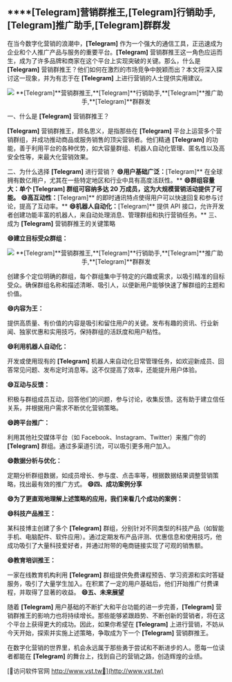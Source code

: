 ## ****[Telegram]**营销群推王,**[Telegram]**行销助手,**[Telegram]**推广助手,**[Telegram]**群群发**

在当今数字化营销的浪潮中，**[Telegram]** 作为一个强大的通信工具，正迅速成为企业和个人推广产品与服务的重要平台。**[Telegram]** 营销群推王这一角色应运而生，成为了许多品牌和商家在这个平台上实现突破的关键。那么，什么是 **[Telegram]** 营销群推王？他们如何在激烈的市场竞争中脱颖而出？本文将深入探讨这一现象，并为有志于在 **[Telegram]** 上进行营销的人士提供实用建议。

 <center><img src="https://vst.tw/MP4/tuiguang/png/5.png" alt="**[Telegram]**营销群推王,**[Telegram]**行销助手,**[Telegram]**推广助手,**[Telegram]**群群发"></center>

一、什么是 **[Telegram]** 营销群推王？

**[Telegram]** 营销群推王，顾名思义，是指那些在 **[Telegram]** 平台上运营多个营销群组，并成功推动商品或服务销售的顶尖营销者。他们精通 **[Telegram]** 的功能，善于利用平台的各种优势，如大容量群组、机器人自动化管理、匿名性以及高安全性等，来最大化营销效果。

二、为什么选择 **[Telegram]** 进行营销？
**😄用户基础广泛：**[Telegram]** 在全球拥有数亿用户，尤其在一些特定地区和行业中具有高度活跃性。**
**😄群组容量大：单个 **[Telegram]** 群组可容纳多达 20 万成员，这为大规模营销活动提供了可能。**
**😄高互动性：**[Telegram]** 的即时通讯特点使得用户可以快速回复和参与讨论，提高了互动率。**
**😄机器人自动化：**[Telegram]** 提供 API 接口，允许开发者创建功能丰富的机器人，来自动处理消息、管理群组和执行营销任务。**
三、成为 **[Telegram]** 营销群推王的关键策略

**😄建立目标受众群组：**

 <center><img src="https://vst.tw/MP4/tuiguang/png/8.png" alt="**[Telegram]**营销群推王,**[Telegram]**行销助手,**[Telegram]**推广助手,**[Telegram]**群群发"></center>

创建多个定位明确的群组，每个群组集中于特定的兴趣或需求，以吸引精准的目标受众。确保群组名称和描述清晰、吸引人，以便新用户能够快速了解群组的主题和价值。

**😄内容为王：**

提供高质量、有价值的内容是吸引和留住用户的关键。发布有趣的资讯、行业新闻、独家优惠和实用技巧，保持群组的活跃度和用户粘性。

**😄利用机器人自动化：**

开发或使用现有的 **[Telegram]** 机器人来自动化日常管理任务，如欢迎新成员、回答常见问题、发布定时消息等。这不仅提高了效率，还能提升用户体验。

**😄互动与反馈：**

积极与群组成员互动，回答他们的问题，参与讨论，收集反馈。这有助于建立信任关系，并根据用户需求不断优化营销策略。

**😄跨平台推广：**

利用其他社交媒体平台（如 Facebook、Instagram、Twitter）来推广你的 **[Telegram]** 群组。通过多渠道引流，可以吸引更多用户加入。

**😄数据分析与优化：**

定期分析群组数据，如成员增长、参与度、点击率等，根据数据结果调整营销策略，找出最有效的推广方式。
**😄四、成功案例分享**

**😄为了更直观地理解上述策略的应用，我们来看几个成功的案例：**

**😄科技产品推王：**

某科技博主创建了多个 **[Telegram]** 群组，分别针对不同类型的科技产品（如智能手机、电脑配件、软件应用）。通过定期发布产品评测、优惠信息和使用技巧，他成功吸引了大量科技爱好者，并通过附带的电商链接实现了可观的销售额。

**😄教育培训推王：**

一家在线教育机构利用 **[Telegram]** 群组提供免费课程预告、学习资源和实时答疑服务，吸引了大量学生加入。在积累了一定的用户基础后，他们开始推广付费课程，并取得了显著的收益。
**😄五、未来展望**

随着 **[Telegram]** 用户基础的不断扩大和平台功能的进一步完善，**[Telegram]** 营销群推王的影响力也将持续增长。那些能够紧跟趋势、不断创新的营销者，将在这个平台上获得更大的成功。因此，如果你希望在 **[Telegram]** 上进行营销，不妨从今天开始，探索并实施上述策略，争取成为下一个 **[Telegram]** 营销群推王。

在数字化营销的世界里，机会永远属于那些勇于尝试和不断进步的人。愿每一位读者都能在 **[Telegram]** 的舞台上，找到自己的营销之路，创造辉煌的业绩。


[👻访问软件官网 http://www.vst.tw👻](http://www.vst.tw)
